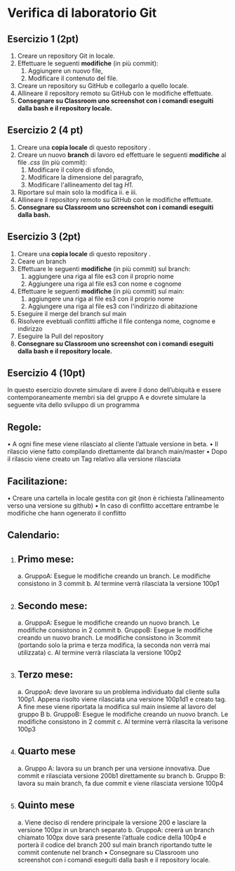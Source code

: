 # Verifica di laboratorio Git

## Esercizio 1 (2pt)
1. Creare un repository Git in locale.
1. Effettuare le seguenti **modifiche** (in più commit):
    1. Aggiungere un nuovo file,
    1. Modificare il contenuto del file.
1. Creare un repository su GitHub e collegarlo a quello locale.
1. Allineare il repository remoto su GitHub con le modifiche effettuate.
1. **Consegnare su Classroom uno screenshot con i comandi eseguiti dalla bash e il repository locale.**

## Esercizio 2 (4 pt)
1. Creare una **copia locale** di questo repository .
1. Creare un nuovo **branch** di lavoro ed effettuare le seguenti **modifiche** al file *.css* (in più commit):
    1. Modificare il colore di sfondo,
    1. Modificare la dimensione del paragrafo,
    1. Modificare l'allineamento del tag *H1*.
1. Riportare sul main solo la modifica ii. e iii.
1. Allineare il repository remoto su GitHub con le modifiche effettuate.
1. **Consegnare su Classroom uno screenshot con i comandi eseguiti dalla bash.**

## Esercizio 3 (2pt)
1. Creare una **copia locale** di questo repository .
2. Ceare un branch
1. Effettuare le seguenti **modifiche** (in più commit) sul branch:
    1. aggiungere una riga al file es3 con il proprio nome
    2. Aggiungere una riga al file es3 con nome e cognome
1. Effettuare le seguenti **modifiche** (in più commit) sul main:
    1. aggiungere una riga al file es3 con il proprio nome
    2. Aggiungere una riga al file es3 con l'indirizzo di abitazione
1. Eseguire il merge del branch sul main
2. Risolvere evebtuali conflitti affiche il file contenga nome, cognome e indirizzo
1. Eseguire la Pull del repository
1. **Consegnare su Classroom uno screenshot con i comandi eseguiti dalla bash e il repository locale.**

## Esercizio 4 (10pt)
In questo esercizio dovrete simulare di avere il dono dell’ubiquità e essere contemporaneamente membri sia del gruppo A e dovrete simulare la seguente vita dello sviluppo di un programma
## Regole:
•	A ogni fine mese viene rilasciato al cliente l’attuale versione in beta.
•	Il rilascio viene fatto compilando direttamente dal branch main/master
•	Dopo il rilascio viene creato un Tag relativo alla versione rilasciata
## Facilitazione:
•	Creare una cartella in locale gestita con git (non è richiesta l’allineamento verso una versione su github)
•	In caso di conflitto accettare entrambe le modifiche che hann ogenerato il conflitto
## Calendario:
1.	## Primo mese:
    a.	GruppoA: Esegue le modifiche creando un branch. Le modifiche consistono in 3 commit
    b.	Al termine verrà rilasciata la versione 100p1
2.	## Secondo mese:
    a.	GruppoA: Esegue le modifiche creando un nuovo branch. Le modifiche consistono in 2 commit
    b.	GruppoB: Esegue le modifiche creando un nuovo branch. Le modifiche consistono in 3commit (portando solo la prima e terza modifica, la seconda non verrà mai utilizzata)
    c.	Al termine verrà rilasciata la versione 100p2
3.	## Terzo mese:
    a.	GruppoA: deve lavorare su un problema individuato dal cliente sulla 100p1. Appena risolto viene rilasciata una versione 100p1d1 e creato tag. A fine mese viene riportata la modifica sul main insieme al lavoro del gruppo B
    b.	GruppoB: Esegue le modifiche creando un nuovo branch. Le modifiche consistono in 2 commit
    c.	Al termine verrà rilascita la verisone 100p3
4.	## Quarto mese
    a.	Gruppo A: lavora su un branch per una versione innovativa. Due commit e rilasciata versione 200b1 direttamente su branch
    b.	Gruppo B: lavora su main branch, fa due commit e viene rilasciata versione 100p4
5.	## Quinto mese
    a.	Viene deciso di rendere principale la versione 200 e lasciare la versione 100px in un branch separato
    b.	GruppoA: creerà un branch chiamato 100px dove sarà presente l’attuale codice della 100p4 e porterà il codice del branch 200 sul main branch riportando tutte le commit contenute nel branch
    •	Consegnare su Classroom uno screenshot con i comandi eseguiti dalla bash e il repository locale.

